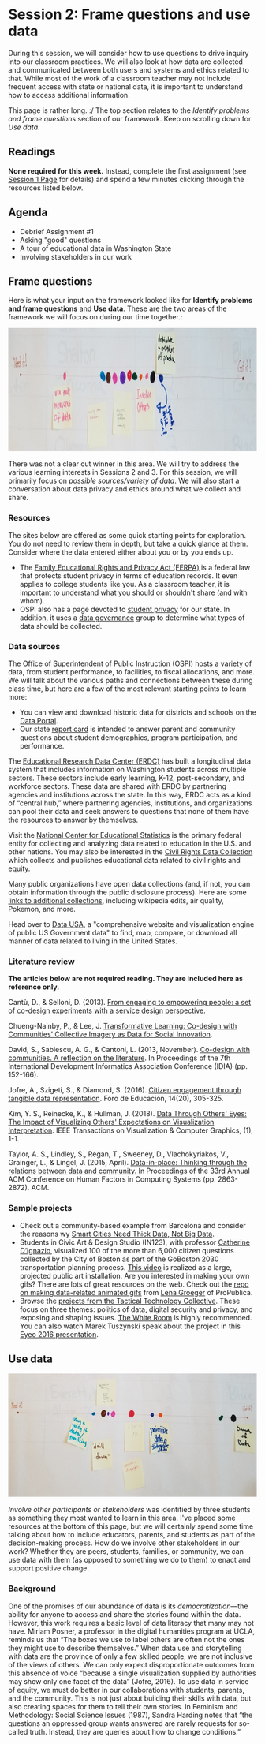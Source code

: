 # Session 2: Frame questions and use data #

During this session, we will consider how to use questions to drive inquiry into our classroom practices. We will also look at how data are collected and communicated between both users and systems and ethics related to that. While most of the work of a classroom teacher may not include frequent access with state or national data, it is important to understand how to access additional information. 

This page is rather long. :/  The top section relates to the *Identify problems and frame questions* section of our framework. Keep on scrolling down for *Use data*.

## Readings ##
**None required for this week.** Instead, complete the first assignment (see [Session 1 Page](https://github.com/tlricherson/TESC_MIT_Data/blob/master/Session_1.md) for details) and spend a few minutes clicking through the resources listed below.

## Agenda ##
* Debrief Assignment #1
* Asking "good" questions
* A tour of educational data in Washington State
* Involving stakeholders in our work

## Frame questions ##

Here is what your input on the framework looked like for **Identify problems and frame questions** and **Use data**. These are the two areas of the framework we will focus on during our time together.:

<p align="center"> 
<img src="https://github.com/tlricherson/TESC_MIT_Data/blob/master/graphics/Find%20questions.jpg" height="250">
</p>

There was not a clear cut winner in this area. We will try to address the various learning interests in Sessions 2 and 3. For this session, we will primarily focus on *possible sources/variety of data*. We will also start a conversation about data privacy and ethics around what we collect and share.

### Resources ###
The sites below are offered as some quick starting points for exploration. You do not need to review them in depth, but take a quick glance at them. Consider where the data entered either about you or by you ends up. 

* The [Family Educational Rights and Privacy Act (FERPA)](https://www2.ed.gov/policy/gen/guid/fpco/ferpa/index.html) is a federal law that protects student privacy in terms of education records. It even applies to college students like you. As a classroom teacher, it is important to understand what you should or shouldn't share (and with whom). 
* OSPI also has a page devoted to [student privacy](https://www.k12.wa.us/data-reporting/protecting-student-privacy) for our state. In addition, it uses a [data governance](https://www.k12.wa.us/about-ospi/workgroups-committees/currently-meeting-workgroups/k-12-data-governance) group to determine what types of data should be collected.

### Data sources ###
The Office of Superintendent of Public Instruction (OSPI) hosts a variety of data, from student performance, to facilities, to fiscal allocations, and more. We will talk about the various paths and connections between these during class time, but here are a few of the most relevant starting points to learn more:
* You can view and download historic data for districts and schools on the [Data Portal](https://www.k12.wa.us/data-reporting/data-portal).
* Our state [report card](https://washingtonstatereportcard.ospi.k12.wa.us/) is intended to answer parent and community questions about student demographics, program participation, and performance.

The [Educational Research Data Center (ERDC)](http://www.erdc.wa.gov/) has built a longitudinal data system that includes information on Washington students across multiple sectors. These sectors include early learning, K-12, post-secondary, and workforce sectors. These data are shared with ERDC by partnering agencies and institutions across the state. In this way, ERDC acts as a kind of “central hub,” where partnering agencies, institutions, and organizations can pool their data and seek answers to questions that none of them have the resources to answer by themselves.

Visit the [National Center for Educational Statistics](https://nces.ed.gov/) is the primary federal entity for collecting and analyzing data related to education in the U.S. and other nations. You may also be interested in the [Civil Rights Data Collection](https://ocrdata.ed.gov/) which collects and publishes educational data related to civil rights and equity.

Many public organizations have open data collections (and, if not, you can obtain information through the public disclosure process). Here are some [links to additional collections](https://docs.google.com/spreadsheets/d/1wZhPLMCHKJvwOkP4juclhjFgqIY8fQFMemwKL2c64vk/edit#gid=0), including wikipedia edits, air quality, Pokemon, and more.

Head over to [Data USA](https://datausa.io/), a "comprehensive website and visualization engine of public US Government data" to find, map, compare, or download all manner of data related to living in the United States.

### Literature review ###
**The articles below are not required reading. They are included here as reference only.**

Cantù, D., & Selloni, D. (2013). [From engaging to empowering people: a set of co-design experiments with a service design perspective](http://www.simpact-project.eu/publications/scientific/SelloniCantu_Engagement.pdf).

Chueng-Nainby, P., & Lee, J. [Transformative Learning: Co-design with Communities’ Collective Imagery as Data for Social Innovation](https://s3.amazonaws.com/academia.edu.documents/56284326/DRS_pnainby_jlee_transformativelearning_Final.pdf?AWSAccessKeyId=AKIAIWOWYYGZ2Y53UL3A&Expires=1543877652&Signature=M3GDQSoEN%2F8juSDKD9Ay%2Ftq11sI%3D&response-content-disposition=inline%3B%20filename%3DTransformative_Learning_Co-design_with_C.pdf).

David, S., Sabiescu, A. G., & Cantoni, L. (2013, November). [Co-design with communities. A reflection on the literature](https://www.researchgate.net/profile/Salomao_Cumbula/publication/257998124_Co-design_with_communities_A_reflection_on_the_literature/links/00b7d526926461062e000000.pdf). In Proceedings of the 7th International Development Informatics Association Conference (IDIA) (pp. 152-166).

Jofre, A., Szigeti, S., & Diamond, S. (2016). [Citizen engagement through tangible data representation](http://openresearch.ocadu.ca/id/eprint/1077/1/Jofre_Citizen_2015.pdf). Foro de Educación, 14(20), 305-325.

Kim, Y. S., Reinecke, K., & Hullman, J. (2018). [Data Through Others' Eyes: The Impact of Visualizing Others' Expectations on Visualization Interpretation](http://users.eecs.northwestern.edu/~jhullman/VIS17_Expectations_SocialVis.pdf). IEEE Transactions on Visualization & Computer Graphics, (1), 1-1.

Taylor, A. S., Lindley, S., Regan, T., Sweeney, D., Vlachokyriakos, V., Grainger, L., & Lingel, J. (2015, April). [Data-in-place: Thinking through the relations between data and community.](http://openaccess.city.ac.uk/19126/1/Data%20in%20place%20-%20submitted.pdf) In Proceedings of the 33rd Annual ACM Conference on Human Factors in Computing Systems (pp. 2863-2872). ACM.

### Sample projects ###
* Check out a community-based example from Barcelona and consider the reasons wy [Smart Cities Need Thick Data, Not Big Data](https://www.researchgate.net/profile/Adrian_Smith15/publication/326849902_Smart_cities_need_thick_data_not_big_data/links/5b8651bd92851c1e12390bb0/Smart-cities-need-thick-data-not-big-data.pdf?origin=publication_detail). 
* Students in Civic Art & Design Studio (IN123), with professor [Catherine DʼIgnazio](http://www.kanarinka.com/), visualized 100 of the more than 6,000 citizen questions collected by the City of Boston as part of the GoBoston 2030 transportation planning process. [This video](https://www.youtube.com/watch?v=G3Q70ppWVSk) is realized as a large, projected public art installation. Are you interested in making your own gifs? There are lots of great resources on the web. Check out the [repo on making data-related animated gifs](https://github.com/lenagroeger/gifs) from [Lena Groeger](https://twitter.com/lenagroeger) of ProPublica.
* Browse the [projects from the Tactical Technology Collective](https://tacticaltech.org/projects/all). These focus on three themes: politics of data, digital security and privacy, and exposing and shaping issues. [The White Room](https://tacticaltech.org/WhiteRoom) is highly recommended. You can also watch Marek Tuszynski speak about the project in this [Eyeo 2016 presentation](https://vimeo.com/178236532).


## Use data ##

<p align="center"> 
<img src="https://github.com/tlricherson/TESC_MIT_Data/blob/master/graphics/Use%20data.jpg" height="250">
</p>

*Involve other participants or stakeholders* was identified by three students as something they most wanted to learn in this area. I've placed some resources at the bottom of this page, but we will certainly spend some time talking about how to include educators, parents, and students as part of the decision-making process. How do we involve other stakeholders in our work? Whether they are peers, students, families, or community, we can use data with them (as opposed to something we do to them) to enact and support positive change.

### Background ###
One of the promises of our abundance of data is its _democratization_—the ability for anyone to access and share the stories found within the data. However, this work requires a basic level of data literacy that many may not have. Miriam Posner, a professor in the digital humanities program at UCLA, reminds us that “The boxes we use to label others are often not the ones they might use to describe themselves.” When data use and storytelling with data are the province of only a few skilled people, we are not inclusive of the views of others. We can only expect disproportionate outcomes from this absence of voice “because a single visualization supplied by authorities may show only one facet of the data” (Jofre, 2016). To use data in service of equity, we must do better in our collaborations with students, parents, and the community. This is not just about building their skills with data, but also creating spaces for them to tell their own stories. In Feminism and Methodology: Social Science Issues (1987), Sandra Harding notes that “the questions an oppressed group wants answered are rarely requests for so-called truth. Instead, they are queries about how to change conditions.” 
